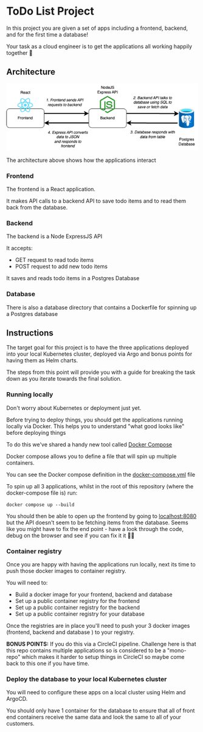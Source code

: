 # ToDo List Project

In this project you are given a set of apps including a frontend, backend, and for the first time a database!

Your task as a cloud engineer is to get the applications all working happily together 🎉

## Architecture

![todo app showing frontend connecting to backend and on to database](./media/images/todo-architecture.png "todo app showing frontend connecting to backend and on to database")

The architecture above shows how the applications interact

### Frontend

The frontend is a React application.

It makes API calls to a backend API to save todo items and to read them back from the database.

### Backend 

The backend is a Node ExpressJS API 

It accepts: 

* GET request to read todo items
* POST request to add new todo items

It saves and reads todo items in a Postgres Database

### Database

There is also a database directory that contains a Dockerfile for spinning up a Postgres database

## Instructions

The target goal for this project is to have the three applications deployed into your local Kubernetes cluster, deployed via Argo and bonus points for having them as Helm charts.

The steps from this point will provide you with a guide for breaking the task down as you iterate towards the final solution.

### Running locally

Don't worry about Kubernetes or deployment just yet.

Before trying to deploy things, you should get the applications running locally via Docker. This helps you to understand "what good looks like" before deploying things

To do this we've shared a handy new tool called [Docker Compose](https://docs.docker.com/compose/)

Docker compose allows you to define a file that will spin up multiple containers.

You can see the Docker compose definition in the [docker-compose.yml](./docker-compose.yml) file

To spin up all 3 applications, whilst in the root of this repository (where the docker-compose file is) run:

```
docker compose up --build
```

You should then be able to open up the frontend by going to [localhost:8080](http://localhost:8080) but the API doesn't seem to be fetching items from the database. Seems like you might have to fix the end point - have a look through the code, debug on the browser and see if you can fix it it 💪🏽

### Container registry

Once you are happy with having the applications run locally, next its time to push those docker images to container registry.

You will need to:

* Build a docker image for your frontend, backend and database
* Set up a public container registry for the frontend
* Set up a public container registry for the backend
* Set up a public container registry for your database

Once the registries are in place you'll need to push your 3 docker images (frontend, backend and database ) to your registry.

**BONUS POINTS:** If you do this via a CircleCI pipeline. Challenge here is that this repo contains multiple applications so is considered to be a "mono-repo" which makes it harder to setup things in CircleCI so maybe come back to this one if you have time.

### Deploy the database to your local Kubernetes cluster





You will need to configure these apps on a local cluster using Helm and ArgoCD.

You should only have 1 container for the database to ensure that all of front end containers receive the same data and look the same to all of your customers.
